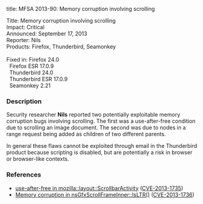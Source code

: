 title: MFSA 2013-90: Memory corruption involving scrolling

<p>
<span class="label">Title:</span>      Memory corruption involving scrolling<br/>
<span class="label">Impact:</span>     Critical<br/>
<span class="label">Announced:</span>  September 17, 2013<br/>
<span class="label">Reporter:</span>   Nils<br/>
<span class="label">Products:</span>   Firefox, Thunderbird, Seamonkey<br/>
<br/>
<span class="label">Fixed in:</span>   Firefox 24.0<br/>
<span class="label">&#160;</span>      Firefox ESR 17.0.9<br/>
<span class="label">&#160;</span>      Thunderbird 24.0<br/>
<span class="label">&#160;</span>      Thunderbird ESR 17.0.9<br/>
<span class="label">&#160;</span>      Seamonkey 2.21<br/>
</p>


<h3>Description</h3>

<p>Security researcher <strong>Nils</strong> reported two potentially
exploitable memory corruption bugs involving scrolling. The first was a
use-after-free condition due to scrolling an image document. The second
was due to nodes in a range request being added as children of two
different parents.
</p>


<p class="note">In general these flaws cannot be exploited through email in the
Thunderbird product because scripting is disabled, but are potentially a risk in
browser or browser-like contexts.</p>

<h3>References</h3>

<ul>
  <li><a href="https://bugzilla.mozilla.org/show_bug.cgi?id=898871">
       use-after-free in mozilla::layout::ScrollbarActivity</a> (<a href="http://cve.mitre.org/cgi-bin/cvename.cgi?name=CVE-2013-1735" class="ex-ref">CVE-2013-1735</a>)</li>
  <li><a href="https://bugzilla.mozilla.org/show_bug.cgi?id=906301">
       Memory corruption in nsGfxScrollFrameInner::IsLTR()</a> (<a href="http://cve.mitre.org/cgi-bin/cvename.cgi?name=CVE-2013-1736" class="ex-ref">CVE-2013-1736</a>)</li>
</ul>



